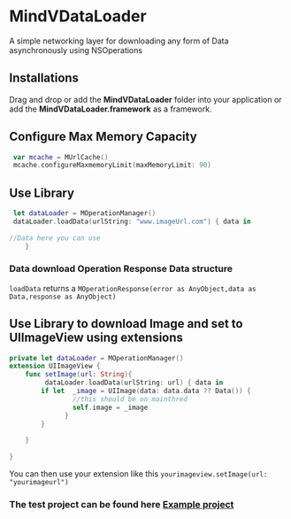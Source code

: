 # MindVDataLoader
A simple networking layer for downloading any form of Data asynchronously using NSOperations 

## Installations
Drag and drop or add the **MindVDataLoader** folder into your application or add the **MindVDataLoader.framework**  as a framework.


## Configure Max Memory Capacity
```swift
 var mcache = MUrlCache()
 mcache.configureMaxmemoryLimit(maxMemoryLimit: 90)
```

## Use Library
```swift
 let dataLoader = MOperationManager()
 dataLoader.loadData(urlString: "www.imageUrl.com") { data in
          
//Data here you can use       
    }
```

### Data download Operation Response Data structure 

`loadData`  returns a  `MOperationResponse(error as AnyObject,data as Data,response as AnyObject)`  


## Use Library to download Image and set to UIImageView using extensions
```swift
private let dataLoader = MOperationManager()
extension UIImageView {
    func setImage(url: String){
         dataLoader.loadData(urlString: url) { data in
        if let  _image = UIImage(data: data.data ?? Data()) {
                //this should be on mainthred
                self.image = _image
              }
        }
        
    } 
    
}
```

You can then use your extension like this `yourimageview.setImage(url: "yourimageurl")`


### The test project can be found here  [Example project](https://github.com/yawboafo/MindValleyMobileTest.git)
